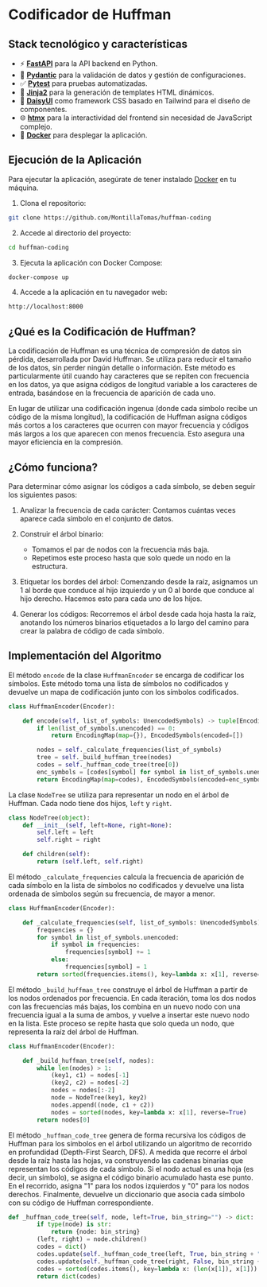 # Codificador de Huffman

## Stack tecnológico y características

- ⚡ [**FastAPI**](https://fastapi.tiangolo.com) para la API backend en Python.
- 🧰 [**Pydantic**](https://docs.pydantic.dev) para la validación de datos y gestión de configuraciones.
- ✅ [**Pytest**](https://pytest.org) para pruebas automatizadas.
- 📝 [**Jinja2**](https://jinja.palletsprojects.com) para la generación de templates HTML dinámicos.
- 🎨 [**DaisyUI**](https://daisyui.com) como framework CSS basado en Tailwind para el diseño de componentes.
- 🌐 [**htmx**](https://htmx.org) para la interactividad del frontend sin necesidad de JavaScript complejo.
- 🐋 [**Docker**](https://www.docker.com) para desplegar la aplicación.

## Ejecución de la Aplicación

Para ejecutar la aplicación, asegúrate de tener instalado [Docker](https://www.docker.com) en tu máquina.

1. Clona el repositorio:

```bash
git clone https://github.com/MontillaTomas/huffman-coding
```

2. Accede al directorio del proyecto:

```bash
cd huffman-coding
```

3. Ejecuta la aplicación con Docker Compose:

```bash
docker-compose up
```

4. Accede a la aplicación en tu navegador web:

```bash
http://localhost:8000
```

## ¿Qué es la Codificación de Huffman?

La codificación de Huffman es una técnica de compresión de datos sin pérdida, desarrollada por David Huffman. Se utiliza para reducir el tamaño de los datos, sin perder ningún detalle o información. Este método es particularmente útil cuando hay caracteres que se repiten con frecuencia en los datos, ya que asigna códigos de longitud variable a los caracteres de entrada, basándose en la frecuencia de aparición de cada uno.

En lugar de utilizar una codificación ingenua (donde cada símbolo recibe un código de la misma longitud), la codificación de Huffman asigna códigos más cortos a los caracteres que ocurren con mayor frecuencia y códigos más largos a los que aparecen con menos frecuencia. Esto asegura una mayor eficiencia en la compresión.

## ¿Cómo funciona?

Para determinar cómo asignar los códigos a cada símbolo, se deben seguir los siguientes pasos:

1. Analizar la frecuencia de cada carácter: Contamos cuántas veces aparece cada símbolo en el conjunto de datos.

2. Construir el árbol binario:
    * Tomamos el par de nodos con la frecuencia más baja.
    * Repetimos este proceso hasta que solo quede un nodo en la estructura.

3. Etiquetar los bordes del árbol: Comenzando desde la raíz, asignamos un 1 al borde que conduce al hijo izquierdo y un 0 al borde que conduce al hijo derecho. Hacemos esto para cada uno de los hijos.

4. Generar los códigos: Recorremos el árbol desde cada hoja hasta la raíz, anotando los números binarios etiquetados a lo largo del camino para crear la palabra de código de cada símbolo.

## Implementación del Algoritmo

El método `encode` de la clase `HuffmanEncoder` se encarga de codificar los símbolos. Este método toma una lista de símbolos no codificados y devuelve un mapa de codificación junto con los símbolos codificados.

```python
class HuffmanEncoder(Encoder):

    def encode(self, list_of_symbols: UnencodedSymbols) -> tuple[EncodingMap, EncodedSymbols]:
        if len(list_of_symbols.unencoded) == 0:
            return EncodingMap(map={}), EncodedSymbols(encoded=[])

        nodes = self._calculate_frequencies(list_of_symbols)
        tree = self._build_huffman_tree(nodes)
        codes = self._huffman_code_tree(tree[0])
        enc_symbols = [codes[symbol] for symbol in list_of_symbols.unencoded]
        return EncodingMap(map=codes), EncodedSymbols(encoded=enc_symbols)

```

La clase `NodeTree` se utiliza para representar un nodo en el árbol de Huffman. Cada nodo tiene dos hijos, `left` y `right`.

```python
class NodeTree(object):
    def __init__(self, left=None, right=None):
        self.left = left
        self.right = right

    def children(self):
        return (self.left, self.right)
```

El método `_calculate_frequencies` calcula la frecuencia de aparición de cada símbolo en la lista de símbolos no codificados y devuelve una lista ordenada de símbolos según su frecuencia, de mayor a menor.

```python
class HuffmanEncoder(Encoder):

    def _calculate_frequencies(self, list_of_symbols: UnencodedSymbols):
        frequencies = {}
        for symbol in list_of_symbols.unencoded:
            if symbol in frequencies:
                frequencies[symbol] += 1
            else:
                frequencies[symbol] = 1
        return sorted(frequencies.items(), key=lambda x: x[1], reverse=True)

```

El método `_build_huffman_tree` construye el árbol de Huffman a partir de los nodos ordenados por frecuencia. En cada iteración, toma los dos nodos con las frecuencias más bajas, los combina en un nuevo nodo con una frecuencia igual a la suma de ambos, y vuelve a insertar este nuevo nodo en la lista. Este proceso se repite hasta que solo queda un nodo, que representa la raíz del árbol de Huffman.

```python
class HuffmanEncoder(Encoder):

    def _build_huffman_tree(self, nodes):
        while len(nodes) > 1:
            (key1, c1) = nodes[-1]
            (key2, c2) = nodes[-2]
            nodes = nodes[:-2]
            node = NodeTree(key1, key2)
            nodes.append((node, c1 + c2))
            nodes = sorted(nodes, key=lambda x: x[1], reverse=True)
        return nodes[0]
```

El método `_huffman_code_tree` genera de forma recursiva los códigos de Huffman para los símbolos en el árbol utilizando un algoritmo de recorrido en profundidad (Depth-First Search, DFS). A medida que recorre el árbol desde la raíz hasta las hojas, va construyendo las cadenas binarias que representan los códigos de cada símbolo. Si el nodo actual es una hoja (es decir, un símbolo), se asigna el código binario acumulado hasta ese punto. En el recorrido, asigna "1" para los nodos izquierdos y "0" para los nodos derechos. Finalmente, devuelve un diccionario que asocia cada símbolo con su código de Huffman correspondiente.

```python
def _huffman_code_tree(self, node, left=True, bin_string="") -> dict:
        if type(node) is str:
            return {node: bin_string}
        (left, right) = node.children()
        codes = dict()
        codes.update(self._huffman_code_tree(left, True, bin_string + "1"))
        codes.update(self._huffman_code_tree(right, False, bin_string + "0"))
        codes = sorted(codes.items(), key=lambda x: (len(x[1]), x[1]))
        return dict(codes)
```